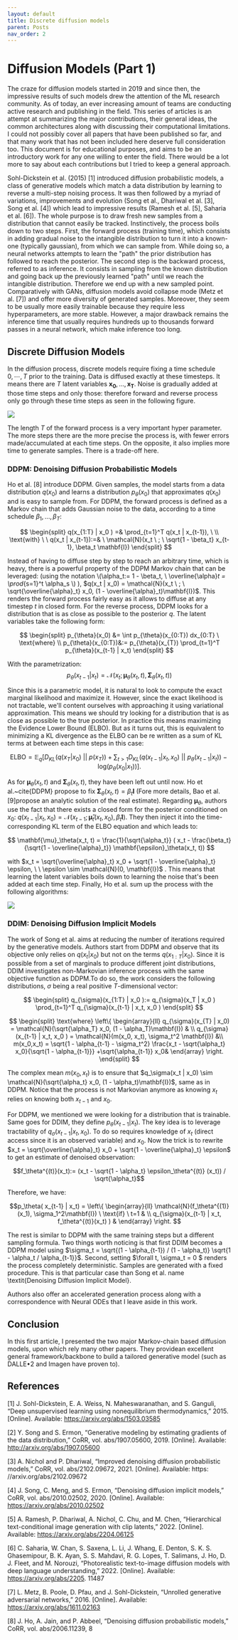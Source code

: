 ```yaml
---
layout: default
title: Discrete diffusion models
parent: Posts
nav_order: 2
---
```

<script type="text/javascript"
  src="https://cdnjs.cloudflare.com/ajax/libs/mathjax/2.7.3/MathJax.js?config=TeX-AMS-MML_HTMLorMML">
</script>
# Diffusion Models (Part 1)

The craze for diffusion models started in 2019 and since then, the impressive results of such models drew the attention of the ML research community. As of today, an ever increasing amount of teams are conducting active research and publishing in the field. This series of articles is an attempt at summarizing the major contributions, their general ideas, the common architectures along with discussing their computational limitations. I could not possibly cover all papers that have been published so far, and that many work that has not been included here deserve full consideration too. This document is for educational purposes, and aims to be an introductory work for any one willing to enter the field. There would be a lot more to say about each contributions but I tried to keep a general approach.

Sohl-Dickstein et al. (2015) [1] introduced diffusion probabilistic models, a class of generative models which match a data distribution by learning to reverse a multi-step noising process. It was then followed by a myriad of variations, improvements and evolution (Song et al., Dhariwal et al. [3], Song et al. [4]) which lead to impressive results (Ramesh et al. [5], Saharia et al. [6]). The whole purpose is to draw fresh new samples from a distribution that cannot easily be tracked.  Instinctively, the process boils down to two steps. First, the forward process (training time), which consists in adding gradual noise to the intangible distribution to turn it into a known-one (typically gaussian), from which we can sample from. While doing so, a neural networks attempts to learn the "path" the prior distribution has followed to reach the posterior. The second step is the backward process, referred to as inference. It consists in sampling from the known distribution and going back up the previously learned "path" until we reach the intangible distribution. Therefore we end up with a new sampled point. Comparatively with GANs, diffusion models avoid collapse mode (Metz et al. [7]) and offer more diversity of generated samples. Moreover, they seem to be usually more easily trainable because they require less hyperparameters, are more stable. However, a major drawback remains the inference time that usually requires hundreds up to thousands forward passes in a neural network, which make inference too long.

## Discrete Diffusion Models 

In the diffusion process, discrete models require fixing a time schedule $0, \cdots, T$ prior to the training. Data is diffused exactly at these timesteps. It means there are $T$ latent variables $\mathbf{x_0}, \dots, \mathbf{x_T}$. Noise is gradually added at those time steps and only those: therefore forward and reverse process only go through these time steps as seen in the following figure. 

![](../../img/process.png)

The length $T$ of the forward process is a very important hyper parameter. The more steps there are the more precise the process is, with fewer errors made/accumulated at each time steps. On the opposite, it also implies more time to generate samples. There is a trade-off here.

### DDPM: Denoising Diffusion Probabilistic Models


Ho et al. [8] introduce DDPM. Given samples, the model starts from a data distribution $q(x_0)$ and learns a distribution $p_{\theta}(x_0)$ that approximates $q(x_0)$ and is easy to sample from. For DDPM, the forward process is defined as a Markov chain that adds Gaussian noise to the data, according to a time schedule $\beta_1, \dots, \beta_T$:

$$
  \begin{split}
  q(x_{1:T} | x_0 ) =& \prod_{t=1}^T q(x_t | x_{t-1}), \  
  \\ \text{with} \ \ 
  q(x_t | x_{t-1}):=& \ \mathcal{N}(x_t \ ; \ \sqrt{1 - \beta_t} x_{t-1}, \beta_t \mathbf{I})
  \end{split}
$$

Instead of having to diffuse step by step to reach an arbitrary time, which is heavy, there is a powerful property of the DDPM Markov chain that can be leveraged: (using the notation \\(\alpha_t:= 1 - \beta_t, \ \overline{\alpha}_t = \prod_{s=1}^t \alpha_s \\) ), $q(x_t | x_0) = \mathcal{N}(x_t \ ; \ \sqrt{\overline{\alpha}_t} x_0, (1 - \overline{\alpha}_t)\mathbf{I})$. This renders the forward process fairly easy as it allows to diffuse at any timestep $t$ in closed form.  For the reverse process, DDPM looks for a distribution that is as close as possible to the posterior $q$. The latent variables take the following form: 

$$
\begin{split}
  p_{\theta}(x_0) &= \int p_{\theta}(x_{0:T}) dx_{0:T} \  
  \text{where}  \\
  p_{\theta}(x_{0:T})&:= p_{\theta}(x_{T}) \prod_{t=1}^T p_{\theta}(x_{t-1} | x_t) 
  \end{split}
$$

With the parametrization: 
$$
p_{\theta}(x_{t-1} | x_t) = 
  \mathcal{N}( x_t ; \mathbf{\mu}_\theta(x_t, t), \mathbf{\Sigma}_\theta(x_t, t))
$$

Since this is a parametric model, it is natural to look to compute the exact marginal likelihood and maximize it. However, since the exact likelihood is not tractable, we'll content ourselves with approaching it using variational approximation. This means we should try looking for a distribution that is as close as possible to the true posterior. In practice this means maximizing the Evidence Lower Bound (ELBO). But as it turns out,  this is equivalent to minimizing a KL divergence as the ELBO can be re written as a sum of KL terms at between each time steps in this case:

$$
\text{ELBO} = \mathbb{E}_q[D_{KL}(q(x_T | x_0) \ || \ p(x_T)) + \sum_{t > 1} D_{KL}(q(x_{t-1} | x_t, x_0) \ || \ p_\theta(x_{t-1} | x_t)) - \text{log}(p_\theta(x_0 | x_1))].
$$

As for $\mathbf{\mu}_\theta(x_t, t)$ and $\mathbf{\Sigma}_\theta(x_t, t)$, they have been left out until now. Ho et al.\~cite{DDPM} propose to fix $\mathbf{\Sigma}_\theta(x_t, t) = \beta_t \mathbf{I}$ (Fore more details, Bao et al. [9]propose an analytic solution of the real estimate). Regarding $\mathbf{\mu}_\theta$, authors use the fact that there exists a closed form for the posterior conditioned on $x_0$:  $q(x_{t-1} | x_t, x_0) = \mathcal{N}(x_{t-1}; \mathbf{\tilde{\mu}}_t(x_t, x_0), \tilde{\beta}_t \mathbf{I})$. They then inject it into the time-corresponding KL term of the ELBO equation and which leads to: 

$$
\mathbf{\mu}_\theta(x_t, t) = \frac{1}{\sqrt{\alpha_t}} ( x_t - \frac{\beta_t}{\sqrt{1 - \overline{\alpha}_t}} \mathbf{\epsilon}_\theta(x_t, t))
$$

with $x_t = \sqrt{\overline{\alpha}_t} x_0 + \sqrt{1 - \overline{\alpha}_t} \epsilon, \ \ \epsilon \sim \mathcal{N}(0, \mathbf{I})$ . This means that learning the latent variables boils down to learning the noise that's been added at each time step. Finally, Ho et al. sum up the process with the following algorithms:

![](../../img/algoDDPM.png)

### DDIM: Denoising Diffusion Implicit Models

The work of Song et al. aims at reducing the number of iterations required by the generative models. Authors start from DDPM and observe that its objective only relies on $q(x_t | x_0)$ but not on the terms $q(x_{1:T} | x_0)$. Since it is possible from a set of marginals to produce different joint distributions, DDIM investigates non-Markovian inference process with the same objective function as DDPM.To do so, the work considers the following distributions, $\sigma$ being a real positive $T$-dimensional vector: 

$$
\begin{split}
  q_{\sigma}(x_{1:T} | x_0 ):= q_{\sigma}(x_T | x_0 ) \prod_{t=1}^T q_{\sigma}(x_{t-1} | x_t, x_0 )
  \end{split}
$$

$$
\begin{split}
  \text{where}
  \left\{
    \begin{array}{ll}
        q_{\sigma}(x_{T} | x_0) = \mathcal{N}(\sqrt{\alpha_T} x_0, (1 - \alpha_T)\mathbf{I}) & \\
        q_{\sigma}(x_{t-1} | x_t, x_0 ) = \mathcal{N}(m(x_0, x_t), \sigma_t^2 \mathbf{I}) &\\
        m(x_0,x_t) =  \sqrt{1 - \alpha_{t-1} - \sigma_t^2} \frac{x_t - \sqrt{\alpha_t} x_0}{\sqrt{1 - \alpha_{t-1}}} +\sqrt{\alpha_{t-1}} x_0&
    \end{array}
\right.
  \end{split}
$$

The complex mean $m(x_0, x_t)$ is to ensure that $q_\sigma(x_t | x_0) \sim \mathcal{N}(\sqrt{\alpha_t} x_0, (1 - \alpha_t)\mathbf{I})$, same as in DDPM. Notice that the process is not Markovian anymore as knowing $x_t$ relies on knowing both $x_{t-1}$ and $x_0$. 

For DDPM, we mentioned we were looking for a distribution that is trainable. Same goes for DDIM, they define $p_\theta( x_{t-1} | x_t)$. The key idea is to leverage tractability of $q_{\sigma}(x_{t-1} | x_t, x_0 )$. To do so requires knowledge of $x_t$ (direct access since it is an observed variable) and $x_0$. Now the trick is to rewrite $x_t = \sqrt{\overline{\alpha}_t} x_0 + \sqrt{1 - \overline{\alpha}_t} \epsilon$ to get an estimate of denoised observation: 

$$f_\theta^{(t)}(x_t):= (x_t - \sqrt{1 - \alpha_t} \epsilon_\theta^{(t)} (x_t)) / \sqrt{\alpha_t}$$

Therefore, we have: 


$$p_\theta( x_{t-1} | x_t) = 
    \left\{
    \begin{array}{ll}
        \mathcal{N}(f_\theta^{(1)}(x_1), \sigma_1^2\mathbf{I}) \ \text{if} \ t=1  & \\
        q_{\sigma}(x_{t-1} | x_t, f_\theta^{(t)}(x_t) ) &
    \end{array}
\right.
$$

The rest is similar to DDPM with the same training steps but a different sampling formula. Two things worth noticing is that first DDIM becomes a DDPM model using $\sigma_t = \sqrt{(1 - \alpha_{t-1}) / (1 - \alpha_t)} \sqrt{1 - \alpha_t / \alpha_{t-1}}$. Second, setting $\forall t, \sigma_t = 0 $ renders the process completely deterministic. Samples are generated with a fixed procedure. This is that particular case than Song et al. name \textit{Denoising Diffusion Implicit Model}.

Authors also offer an accelerated generation process along with a correspondence with Neural ODEs that I leave aside in this work. 


## Conclusion

In this first article, I presented the two major Markov-chain based diffusion models, upon which rely many other papers. They providean excellent general framework/backbone to build a tailored generative model (such as DALLE•2 and Imagen have proven to).


## References

[1] J. Sohl-Dickstein, E. A. Weiss, N. Maheswaranathan,
and S. Ganguli, “Deep unsupervised learning using
nonequilibrium thermodynamics,” 2015. [Online].
Available: https://arxiv.org/abs/1503.03585

[2] Y. Song and S. Ermon, “Generative modeling
by estimating gradients of the data distribution,”
CoRR, vol. abs/1907.05600, 2019. [Online]. Available:
http://arxiv.org/abs/1907.05600

[3] A. Nichol and P. Dhariwal, “Improved denoising
diffusion probabilistic models,” CoRR, vol.
abs/2102.09672, 2021. [Online]. Available: https:
//arxiv.org/abs/2102.09672

[4] J. Song, C. Meng, and S. Ermon, “Denoising diffusion
implicit models,” CoRR, vol. abs/2010.02502, 2020.
[Online]. Available: https://arxiv.org/abs/2010.02502

[5] A. Ramesh, P. Dhariwal, A. Nichol, C. Chu,
and M. Chen, “Hierarchical text-conditional image
generation with clip latents,” 2022. [Online].
Available: https://arxiv.org/abs/2204.06125

[6] C. Saharia, W. Chan, S. Saxena, L. Li, J. Whang,
E. Denton, S. K. S. Ghasemipour, B. K. Ayan, S. S.
Mahdavi, R. G. Lopes, T. Salimans, J. Ho, D. J.
Fleet, and M. Norouzi, “Photorealistic text-to-image
diffusion models with deep language understanding,”
2022. [Online]. Available: https://arxiv.org/abs/2205.
11487

[7] L. Metz, B. Poole, D. Pfau, and J. Sohl-Dickstein,
“Unrolled generative adversarial networks,” 2016.
[Online]. Available: https://arxiv.org/abs/1611.02163

[8] J. Ho, A. Jain, and P. Abbeel, “Denoising diffusion
probabilistic models,” CoRR, vol. abs/2006.11239,
8
